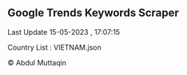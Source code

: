 

## Google Trends Keywords Scraper 
 
Last Update 15-05-2023 , 17:07:15

Country List :
VIETNAM.json



© Abdul Muttaqin 
